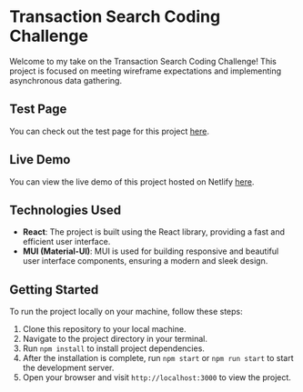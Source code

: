# Transaction Search Coding Challenge

Welcome to my take on the Transaction Search Coding Challenge! This project is focused on meeting wireframe expectations and implementing asynchronous data gathering.

## Test Page
You can check out the test page for this project [here](https://dev.smartjournal.net/swagger-ui/#/journal-txn-controller-test).

## Live Demo
You can view the live demo of this project hosted on Netlify [here](https://transaction-search-challenge.netlify.app/).

## Technologies Used
- **React**: The project is built using the React library, providing a fast and efficient user interface.
- **MUI (Material-UI)**: MUI is used for building responsive and beautiful user interface components, ensuring a modern and sleek design.

## Getting Started
To run the project locally on your machine, follow these steps:
1. Clone this repository to your local machine.
2. Navigate to the project directory in your terminal.
3. Run `npm install` to install project dependencies.
4. After the installation is complete, run `npm start` or `npm run start` to start the development server.
5. Open your browser and visit `http://localhost:3000` to view the project.






